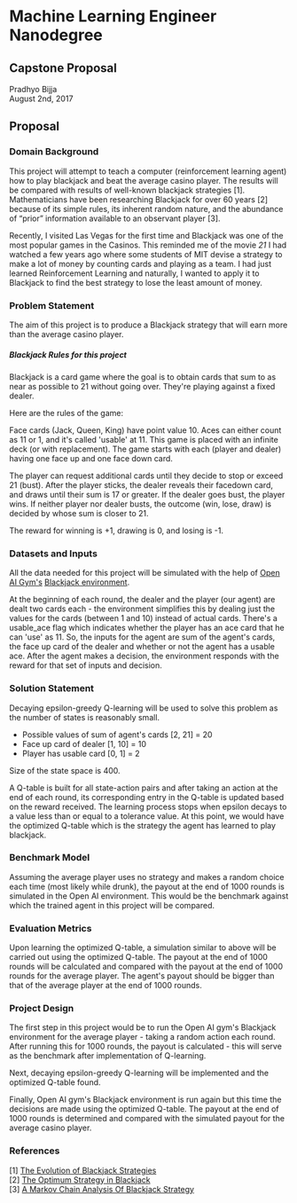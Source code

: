 # Machine Learning Engineer Nanodegree
## Capstone Proposal
Pradhyo Bijja           
August 2nd, 2017

## Proposal

### Domain Background

This project will attempt to teach a computer (reinforcement learning agent) how to play blackjack and beat the average casino player. The results will be compared with results of well-known blackjack strategies [1]. Mathematicians have been researching Blackjack for over 60 years [2] because of its simple rules, its inherent random nature, and the abundance of “prior” information available to an observant player [3].           

Recently, I visited Las Vegas for the first time and Blackjack was one of the most popular games in the Casinos. This reminded me of the movie *21* I had watched a few years ago where some students of MIT devise a strategy to make a lot of money by counting cards and playing as a team. I had just learned Reinforcement Learning and naturally, I wanted to apply it to Blackjack to find the best strategy to lose the least amount of money.

### Problem Statement

The aim of this project is to produce a Blackjack strategy that will earn more than the average casino player. 

##### Blackjack Rules for this project
Blackjack is a card game where the goal is to obtain cards that sum to as near as possible to 21 without going over. They're playing against a fixed dealer.           

Here are the rules of the game:           

Face cards (Jack, Queen, King) have point value 10. Aces can either count as 11 or 1, and it's called 'usable' at 11. This game is placed with an infinite deck (or with replacement). The game starts with each (player and dealer) having one face up and one face down card.            

The player can request additional cards until they decide to stop or exceed 21 (bust). After the player sticks, the dealer reveals their facedown card, and draws until their sum is 17 or greater. If the dealer goes bust, the player wins. If neither player nor dealer busts, the outcome (win, lose, draw) is decided by whose sum is closer to 21.             

The reward for winning is +1, drawing is 0, and losing is -1. 

### Datasets and Inputs

All the data needed for this project will be simulated with the help of [Open AI Gym's](https://gym.openai.com/) [Blackjack environment](https://gym.openai.com/envs/Blackjack-v0).            

At the beginning of each round, the dealer and the player (our agent) are dealt two cards each - the environment simplifies this by dealing just the values for the cards (between 1 and 10) instead of actual cards. There's a usable_ace flag which indicates whether the player has an ace card that he can 'use' as 11. So, the inputs for the agent are sum of the agent's cards, the face up card of the dealer and whether or not the agent has a usable ace. After the agent makes a decision, the environment responds with the reward for that set of inputs and decision. 


### Solution Statement

Decaying epsilon-greedy Q-learning will be used to solve this problem as the number of states is reasonably small.           
- Possible values of sum of agent's cards [2, 21] = 20
- Face up card of dealer [1, 10] = 10
- Player has usable card [0, 1] = 2           

Size of the state space is 400.           

A Q-table is built for all state-action pairs and after taking an action at the end of each round, its corresponding entry in the Q-table is updated based on the reward received. The learning process stops when epsilon decays to a value less than or equal to a tolerance value. At this point, we would have the optimized Q-table which is the strategy the agent has learned to play blackjack.

### Benchmark Model

Assuming the average player uses no strategy and makes a random choice each time (most likely while drunk), the payout at the end of 1000 rounds is simulated in the Open AI environment. This would be the benchmark against which the trained agent in this project will be compared.


### Evaluation Metrics

Upon learning the optimized Q-table, a simulation similar to above will be carried out using the optimized Q-table. The payout at the end of 1000 rounds will be calculated and compared with the payout at the end of 1000 rounds for the average player. The agent's payout should be bigger than that of the average player at the end of 1000 rounds.

### Project Design

The first step in this project would be to run the Open AI gym's Blackjack environment for the average player - taking a random action each round. After running this for 1000 rounds, the payout is calculated - this will serve as the benchmark after implementation of Q-learning.           

Next, decaying epsilon-greedy Q-learning will be implemented and the optimized Q-table found.            

Finally, Open AI gym's Blackjack environment is run again but this time the decisions are made using the optimized Q-table. The payout at the end of 1000 rounds is determined and compared with the simulated payout for the average casino player.


### References

[1] [The Evolution of Blackjack Strategies](https://pdfs.semanticscholar.org/e1dd/06616e2d18179da7a3643cb3faab95222c8b.pdf)           
[2] [The Optimum Strategy in Blackjack](http://blackjack-square.com/site/files/Baldwin_OptimalStrategyBlackjack.35.pdf)           
[3] [A Markov Chain Analysis Of Blackjack Strategy](http://inside.mines.edu/fs_home/mwakin/papers/mcbj.pdf)           